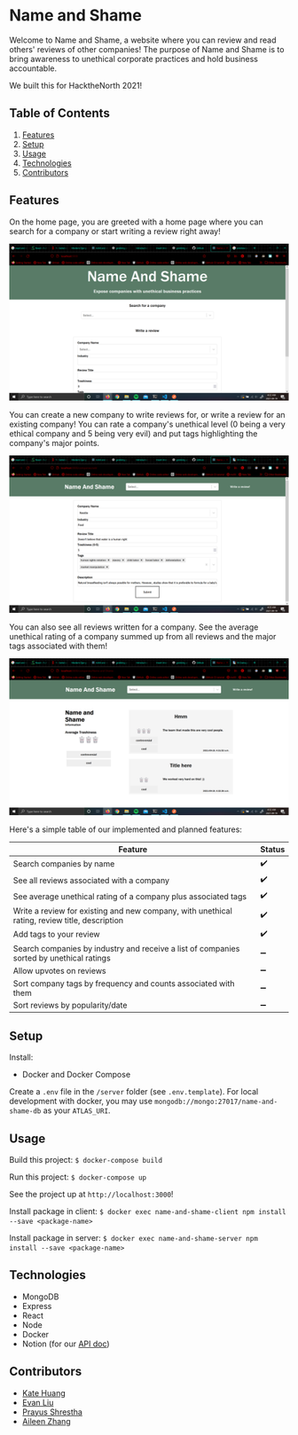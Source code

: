 # Name and Shame

Welcome to Name and Shame, a website where you can review and read others' reviews of other companies! The purpose of Name and Shame is to bring awareness to unethical corporate practices and hold business accountable.

We built this for HacktheNorth 2021!

## Table of Contents

1. [Features](#features)
2. [Setup](#setup)
3. [Usage](#usage)
4. [Technologies](#technologies)
5. [Contributors](#contributors)

## Features

On the home page, you are greeted with a home page where you can search for a company or start writing a review right away!

![Alt text](/assets/home.png?raw=true "Home page")

You can create a new company to write reviews for, or write a review for an existing company! You can rate a company's unethical level (0 being a very ethical company and 5 being very evil) and put tags highlighting the company's major points.

![Alt text](/assets/form.png?raw=true "Writing a review")

You can also see all reviews written for a company. See the average unethical rating of a company summed up from all reviews and the major tags associated with them!

![Alt text](/assets/company-page.png?raw=true "Company reviews page")

Here's a simple table of our implemented and planned features:

| Feature  | Status  |
|---|---|
| Search companies by name  | :heavy_check_mark:  |
| See all reviews associated with a company  | :heavy_check_mark:  |
| See average unethical rating of a company plus associated tags  | :heavy_check_mark: |
| Write a review for existing and new company, with unethical rating, review title, description | :heavy_check_mark: |
|Add tags to your review | :heavy_check_mark: |
| Search companies by industry and receive a list of companies sorted by unethical ratings  | :heavy_minus_sign:  |
| Allow upvotes on reviews  | :heavy_minus_sign:  |
| Sort company tags by frequency and counts associated with them  | :heavy_minus_sign:  |
| Sort reviews by popularity/date  | :heavy_minus_sign:  |


## Setup

Install:
- Docker and Docker Compose

Create a `.env` file in the `/server` folder (see `.env.template`). For local development with docker, you may use `mongodb://mongo:27017/name-and-shame-db` as your `ATLAS_URI`.

## Usage

Build this project:
`$ docker-compose build`

Run this project:
`$ docker-compose up`

See the project up at `http://localhost:3000`!

Install package in client: `$ docker exec name-and-shame-client npm install --save <package-name>`

Install package in server: `$ docker exec name-and-shame-server npm install --save <package-name>`

## Technologies
- MongoDB
- Express
- React
- Node
- Docker
- Notion (for our [API doc](https://trusted-pest-44b.notion.site/Hack-The-North-475cb91ea73e44c693ad4bb2e898de5d))

## Contributors
- [Kate Huang](https://github.com/katejh)
- [Evan Liu](https://github.com/Evanyl)
- [Prayus Shrestha](https://github.com/PrayusShrestha)
- [Aileen Zhang](https://github.com/aileenrzhang)
